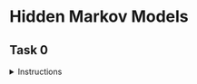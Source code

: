# Hidden Markov Models

## Task 0

<details>
    <summary> Instructions</summary>
Write the function `def markov_chain(P, s, t=1):` that determines the probability of a markov chain being in a particular state after a specified number of iterations:

`P` is a square 2D numpy.ndarray of shape `(n, n)` representing the transition matrix
`P[i, j]` is the probability of transitioning from state i to state j
`n` is the number of states in the markov chain
`s` is a numpy.ndarray of shape `(1, n)` representing the probability of starting in each state
`t` is the number of iterations that the markov chain has been through
Returns: a `numpy.ndarray` of shape `(1, n)` representing the probability of being in a specific state after `t` iterations, or `None` on failure
</detials>

You'll 